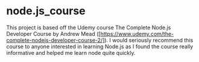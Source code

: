 # node.js_course
This project is based off the Udemy course The Complete Node.js Developer Course  by Andrew Mead ([https://www.udemy.com/the-complete-nodejs-developer-course-2/]). I would seriously recommend this course to anyone interested in learning Node.js as I found the course really informative and helped me learn node quite quickly.
